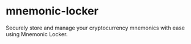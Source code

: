 # mnemonic-locker
Securely store and manage your cryptocurrency mnemonics with ease using Mnemonic Locker.
